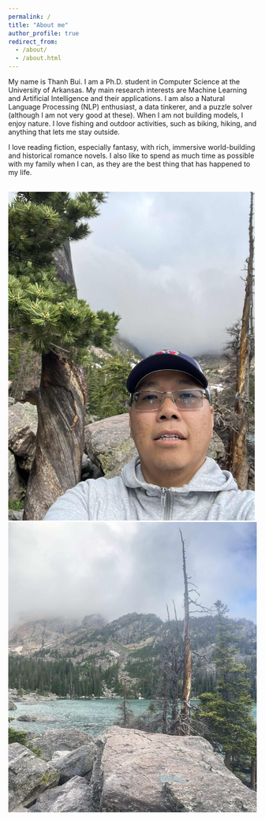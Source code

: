 ```yaml
---
permalink: /
title: "About me"
author_profile: true
redirect_from: 
  - /about/
  - /about.html
---
```


My name is Thanh Bui. I am a Ph.D. student in Computer Science at the University of Arkansas. My main research interests are Machine Learning and Artificial Intelligence and their applications. I am also a Natural Language Processing (NLP) enthusiast, a data tinkerer, and a puzzle solver (although I am not very good at these). When I am not building models, I enjoy nature. I love fishing and outdoor activities, such as biking, hiking, and anything that lets me stay outside.

I love reading fiction, especially fantasy, with rich, immersive world-building and historical romance novels. I also like to spend as much time as possible with my family when I can, as they are the best thing that has happened to my life.

<br/><img src='/images/Colorado-trip-2.jpg' width="500"/>&nbsp;<img src='/images/Colorado-trip.jpg' width="525"/>
